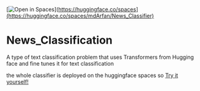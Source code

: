 [![Open in Spaces](https://huggingface.co/datasets/huggingface/badges/raw/main/open-in-hf-spaces-lg.svg)](https://huggingface.co/spaces](https://huggingface.co/spaces/mdArfan/News_Classifier)
# News_Classification
A type of text classification problem that uses Transformers from Hugging face and fine tunes it for text classification

the whole classifier is deployed on the huggingface spaces so [Try it yourself!](https://huggingface.co/spaces/mdArfan/News_Classifier)
